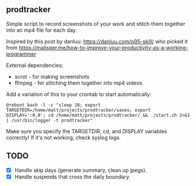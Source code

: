 ## prodtracker

Simple script to record screenshots of your work and stitch them together into an mp4 file for each day.

Inspired by this post by danluu: https://danluu.com/p95-skill/ who picked it from https://malisper.me/how-to-improve-your-productivity-as-a-working-programmer

External dependencies:
- scrot - for making screenshots
- ffmpeg - for stitching them together into mp4 videos

Add a variation of this to your crontab to start automatically:

```
@reboot bash -l -c "sleep 10; export TARGETDIR=/home/matt/projects/prodtracker/saves; export DISPLAY=':0.0'; cd /home/matt/projects/prodtracker/ && ./start.sh 2>&1 | /usr/bin/logger -t prodtracker"
```

Make sure you specify the TARGETDIR, cd, and DISPLAY variables correctly! If it's not working, check syslog logs.

## TODO

- [x] Handle skip days (generate summary, clean up jpegs).
- [x] Handle suspends that cross the daily boundary.
